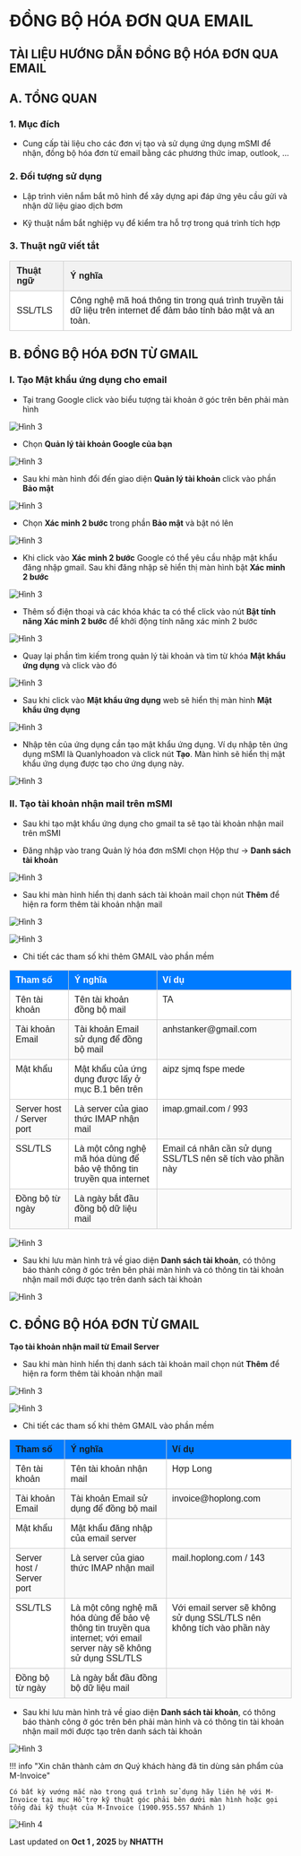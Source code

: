 # **ĐỒNG BỘ HÓA ĐƠN QUA EMAIL**

## **TÀI LIỆU HƯỚNG DẪN ĐỒNG BỘ HÓA ĐƠN QUA EMAIL**

## **A. TỔNG QUAN**

### **1. Mục đích**

- Cung cấp tài liệu cho các đơn vị tạo và sử dụng ứng dụng mSMI để nhận, đồng bộ hóa đơn từ email bằng các phương thức imap, outlook, …

### **2. Đối tượng sử dụng**

- Lập trình viên nắm bắt mô hình để xây dựng api đáp ứng yêu cầu gửi và nhận dữ liệu giao dịch bơm

- Kỹ thuật nắm bắt nghiệp vụ để kiểm tra hỗ trợ trong quá trình tích hợp

### **3. Thuật ngữ viết tắt**

<table style="width:100%;border-collapse:collapse;font-family:sans-serif;">
  <thead>
    <tr>
      <th style="border:1px solid #ccc;padding:8px 12px;text-align:left;background:#f2f2f2;font-weight:bold;">
        Thuật ngữ
      </th>
      <th style="border:1px solid #ccc;padding:8px 12px;text-align:left;background:#f2f2f2;font-weight:bold;">
        Ý nghĩa
      </th>
    </tr>
  </thead>
  <tbody>
    <tr style="background:#ffffff;">
      <td style="border:1px solid #ccc;padding:8px 12px;">SSL/TLS</td>
      <td style="border:1px solid #ccc;padding:8px 12px;">
        Công nghệ mã hoá thông tin trong quá trình truyền tải dữ liệu trên internet để đảm bảo tính bảo mật và an toàn.
      </td>
    </tr>
  </tbody>
</table>

## **B. ĐỒNG BỘ HÓA ĐƠN TỪ GMAIL**

### **I. Tạo Mật khẩu ứng dụng cho email**

- Tại trang Google click vào biểu tượng tài khoản ở góc trên bên phải màn hình

![Hình 3](../../assets/images/mSMI/dong-bo-qua-email-1.png)

- Chọn **Quản lý tài khoản Google của bạn**

![Hình 3](../../assets/images/mSMI/dong-bo-qua-email-2.png)

- Sau khi màn hình đổi đến giao diện **Quản lý tài khoản** click vào phần **Bảo mật**

![Hình 3](../../assets/images/mSMI/dong-bo-qua-email-3.png)

- Chọn **Xác minh 2 bước** trong phần **Bảo mật** và bật nó lên

![Hình 3](../../assets/images/mSMI/dong-bo-qua-email-4.png)

- Khi click vào **Xác minh 2 bước** Google có thể yêu cầu nhập mật khẩu đăng nhập gmail. Sau khi đăng nhập sẽ hiển thị màn hình bật **Xác minh 2 bước**

![Hình 3](../../assets/images/mSMI/dong-bo-qua-email-5.png)

- Thêm số điện thoại và các khóa khác ta có thể click vào nút **Bật tính năng Xác minh 2 bước** để khởi động tính năng xác minh 2 bước

![Hình 3](../../assets/images/mSMI/dong-bo-qua-email-6.png)

- Quay lại phần tìm kiếm trong quản lý tài khoản và tìm từ khóa **Mật khẩu ứng dụng** và click vào đó

![Hình 3](../../assets/images/mSMI/dong-bo-qua-email-7.png)

- Sau khi click vào **Mật khẩu ứng dụng** web sẽ hiển thị màn hình **Mật khẩu ứng dụng**

![Hình 3](../../assets/images/mSMI/dong-bo-qua-email-8.png)

- Nhập tên của ứng dụng cần tạo mật khẩu ứng dụng. Ví dụ nhập tên ứng dụng mSMI là Quanlyhoadon và click nút **Tạo**. Màn hình sẽ hiển thị mật khẩu ứng dụng được tạo cho ứng dụng này.

![Hình 3](../../assets/images/mSMI/dong-bo-qua-email-9.png)

### **II. Tạo tài khoản nhận mail trên mSMI**

- Sau khi tạo mật khẩu ứng dụng cho gmail ta sẽ tạo tài khoản nhận mail trên mSMI

- Đăng nhập vào trang Quản lý hóa đơn mSMI chọn Hộp thư -> **Danh sách tài khoản**

![Hình 3](../../assets/images/mSMI/dong-bo-qua-email-10.png)

- Sau khi màn hình hiển thị danh sách tài khoản mail chọn nút **Thêm** để hiện ra form thêm tài khoản nhận mail

![Hình 3](../../assets/images/mSMI/dong-bo-qua-email-11.png)

![Hình 3](../../assets/images/mSMI/dong-bo-qua-email-12.png)

- Chi tiết các tham số khi thêm GMAIL vào phần mềm

<table style="width:100%;border-collapse:collapse;font-family:Arial,Helvetica,sans-serif;">
  <thead>
    <tr>
      <th style="border:1px solid #ccc;padding:8px 10px;text-align:left;background:#007BFF;color:#fff;font-weight:700;">Tham số</th>
      <th style="border:1px solid #ccc;padding:8px 10px;text-align:left;background:#007BFF;color:#fff;font-weight:700;">Ý nghĩa</th>
      <th style="border:1px solid #ccc;padding:8px 10px;text-align:left;background:#007BFF;color:#fff;font-weight:700;">Ví dụ</th>
    </tr>
  </thead>
  <tbody>
    <tr style="background:#ffffff;">
      <td style="border:1px solid #ccc;padding:8px 10px;vertical-align:top;">Tên tài khoản</td>
      <td style="border:1px solid #ccc;padding:8px 10px;vertical-align:top;">Tên tài khoản đồng bộ mail</td>
      <td style="border:1px solid #ccc;padding:8px 10px;vertical-align:top;">TA</td>
    </tr>
    <tr style="background:#fafafa;">
      <td style="border:1px solid #ccc;padding:8px 10px;vertical-align:top;">Tài khoản Email</td>
      <td style="border:1px solid #ccc;padding:8px 10px;vertical-align:top;">Tài khoản Email sử dụng để đồng bộ mail</td>
      <td style="border:1px solid #ccc;padding:8px 10px;vertical-align:top;">anhstanker@gmail.com</td>
    </tr>
    <tr style="background:#ffffff;">
      <td style="border:1px solid #ccc;padding:8px 10px;vertical-align:top;">Mật khẩu</td>
      <td style="border:1px solid #ccc;padding:8px 10px;vertical-align:top;">Mật khẩu của ứng dụng được lấy ở mục B.1 bên trên</td>
      <td style="border:1px solid #ccc;padding:8px 10px;vertical-align:top;">aipz sjmq fspe mede</td>
    </tr>
    <tr style="background:#fafafa;">
      <td style="border:1px solid #ccc;padding:8px 10px;vertical-align:top;">Server host / Server port</td>
      <td style="border:1px solid #ccc;padding:8px 10px;vertical-align:top;">Là server của giao thức IMAP nhận mail</td>
      <td style="border:1px solid #ccc;padding:8px 10px;vertical-align:top;">imap.gmail.com / 993</td>
    </tr>
    <tr style="background:#ffffff;">
      <td style="border:1px solid #ccc;padding:8px 10px;vertical-align:top;">SSL/TLS</td>
      <td style="border:1px solid #ccc;padding:8px 10px;vertical-align:top;">Là một công nghệ mã hóa dùng để bảo vệ thông tin truyền qua internet</td>
      <td style="border:1px solid #ccc;padding:8px 10px;vertical-align:top;">Email cá nhân cần sử dụng SSL/TLS nên sẽ tích vào phần này</td>
    </tr>
    <tr style="background:#fafafa;">
      <td style="border:1px solid #ccc;padding:8px 10px;vertical-align:top;">Đồng bộ từ ngày</td>
      <td style="border:1px solid #ccc;padding:8px 10px;vertical-align:top;">Là ngày bắt đầu đồng bộ dữ liệu mail</td>
      <td style="border:1px solid #ccc;padding:8px 10px;vertical-align:top;"></td>
    </tr>
  </tbody>
</table>

![Hình 3](../../assets/images/mSMI/dong-bo-qua-email-14.png)

- Sau khi lưu màn hình trả về giao diện **Danh sách tài khoản**, có thông báo thành công ở góc trên bên phải màn hình và có thông tin tài khoản nhận mail mới được tạo trên danh sách tài khoản

![Hình 3](../../assets/images/mSMI/dong-bo-qua-email-15.png)

## **C. ĐỒNG BỘ HÓA ĐƠN TỪ GMAIL**

**Tạo tài khoản nhận mail từ Email Server**

- Sau khi màn hình hiển thị danh sách tài khoản mail chọn nút **Thêm** để hiện ra form thêm tài khoản nhận mail

![Hình 3](../../assets/images/mSMI/dong-bo-qua-email-16.png)

![Hình 3](../../assets/images/mSMI/dong-bo-qua-email-17.png)

- Chi tiết các tham số khi thêm GMAIL vào phần mềm

<table style="width:100%;border-collapse:collapse;font-family:Arial,Helvetica,sans-serif;">
  <thead>
    <tr>
      <th style="border:1px solid #ccc;padding:8px 10px;text-align:left;background:#007BFF;font-weight:700;">Tham số</th>
      <th style="border:1px solid #ccc;padding:8px 10px;text-align:left;background:#007BFF;font-weight:700;">Ý nghĩa</th>
      <th style="border:1px solid #ccc;padding:8px 10px;text-align:left;background:#007BFF;font-weight:700;">Ví dụ</th>
    </tr>
  </thead>
  <tbody>
    <tr style="background:#ffffff;">
      <td style="border:1px solid #ccc;padding:8px 10px;vertical-align:top;">Tên tài khoản</td>
      <td style="border:1px solid #ccc;padding:8px 10px;vertical-align:top;">Tên tài khoản nhận mail</td>
      <td style="border:1px solid #ccc;padding:8px 10px;vertical-align:top;">Hợp Long</td>
    </tr>
    <tr style="background:#fafafa;">
      <td style="border:1px solid #ccc;padding:8px 10px;vertical-align:top;">Tài khoản Email</td>
      <td style="border:1px solid #ccc;padding:8px 10px;vertical-align:top;">Tài khoản Email sử dụng để đồng bộ mail</td>
      <td style="border:1px solid #ccc;padding:8px 10px;vertical-align:top;">invoice@hoplong.com</td>
    </tr>
    <tr style="background:#ffffff;">
      <td style="border:1px solid #ccc;padding:8px 10px;vertical-align:top;">Mật khẩu</td>
      <td style="border:1px solid #ccc;padding:8px 10px;vertical-align:top;">Mật khẩu đăng nhập của email server</td>
      <td style="border:1px solid #ccc;padding:8px 10px;vertical-align:top;"></td>
    </tr>
    <tr style="background:#fafafa;">
      <td style="border:1px solid #ccc;padding:8px 10px;vertical-align:top;">Server host / Server port</td>
      <td style="border:1px solid #ccc;padding:8px 10px;vertical-align:top;">Là server của giao thức IMAP nhận mail</td>
      <td style="border:1px solid #ccc;padding:8px 10px;vertical-align:top;">mail.hoplong.com / 143</td>
    </tr>
    <tr style="background:#ffffff;">
      <td style="border:1px solid #ccc;padding:8px 10px;vertical-align:top;">SSL/TLS</td>
      <td style="border:1px solid #ccc;padding:8px 10px;vertical-align:top;">Là một công nghệ mã hóa dùng để bảo vệ thông tin truyền qua internet; với email server này sẽ không sử dụng SSL/TLS</td>
      <td style="border:1px solid #ccc;padding:8px 10px;vertical-align:top;">Với email server sẽ không sử dụng SSL/TLS nên không tích vào phần này</td>
    </tr>
    <tr style="background:#fafafa;">
      <td style="border:1px solid #ccc;padding:8px 10px;vertical-align:top;">Đồng bộ từ ngày</td>
      <td style="border:1px solid #ccc;padding:8px 10px;vertical-align:top;">Là ngày bắt đầu đồng bộ dữ liệu mail</td>
      <td style="border:1px solid #ccc;padding:8px 10px;vertical-align:top;"></td>
    </tr>
  </tbody>
</table>

- Sau khi lưu màn hình trả về giao diện **Danh sách tài khoản**, có thông báo thành công ở góc trên bên phải màn hình và có thông tin tài khoản nhận mail mới được tạo trên danh sách tài khoản

![Hình 3](../../assets/images/mSMI/dong-bo-qua-email-18.png)

!!! info "Xin chân thành cảm ơn Quý khách hàng đã tin dùng sản phẩm của M-Invoice"

    Có bất kỳ vướng mắc nào trong quá trình sử dụng hãy liên hệ với M-Invoice tại mục Hỗ trợ kỹ thuật góc phải bên dưới màn hình hoặc gọi tổng đài kỹ thuật của M-Invoice (1900.955.557 Nhánh 1)

![Hình 4](../../assets/images/mSMI/msmi_footer.png)

<div class="last-updated">Last updated on <strong>Oct 1 , 2025</strong> by <strong>NHATTH</strong></div>
